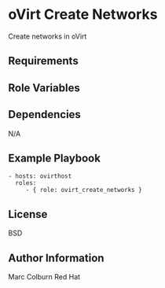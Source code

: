 oVirt Create Networks
=========

Create networks in oVirt

Requirements
------------


Role Variables
--------------


Dependencies
------------

N/A

Example Playbook
----------------

    - hosts: ovirthost
      roles:
         - { role: ovirt_create_networks }

License
-------

BSD

Author Information
------------------

Marc Colburn Red Hat
